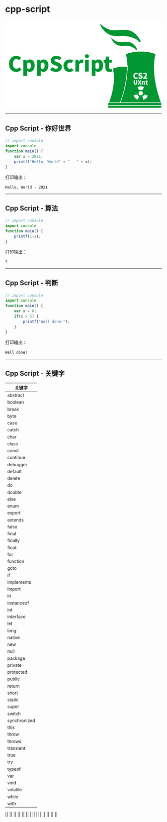 # cpp-script

[![](CppScript-logo.png)](https://github.com/uxnt/cpp-script)

---
## Cpp Script - 你好世界
```javascript
// import console
import console
function main() {
	var x = 2021;
	printf("Hello, World" + " - " + x);
}
```
打印输出：

```
Hello, World - 2021
```
----
## Cpp Script - 算法
```javascript
// import console
import console
function main() {
	printf(1+1);
}
```
打印输出：

```
2
```
---
## Cpp Script - 判断
```javascript
// import console
import console
function main() {
    var x = 6;
	if(x > 5) {
		printf("Well done!");
	}
}
```
打印输出：
```
Well done!
```
---

## Cpp Script - 关键字

|关键字|
|-|
|abstract|
|boolean|
|break|
|byte|
|case|
|catch|
|char|
|class|
|const|
|continue|
|debugger|
|default|
|delete|
|do|
|double|
|else|
|enum|
|export|
|extends|
|false|
|final|
|finally|
|float|
|for|
|function|
|goto|
|if|
|implements|
|import|
|in|
|instanceof|
|int|
|interface|
|let|
|long|
|native|
|new|
|null|
|package|
|private|
|protected|
|public|
|return|
|short|
|static|
|super|
|switch|
|synchronized|
|this|
|throw|
|throws|
|transient|
|true|
|try|
|typeof|
|var|
|void|
|volatile|
|while|
|with|

||
||
||
||
||
||
||
||
||
||
||
||
||

